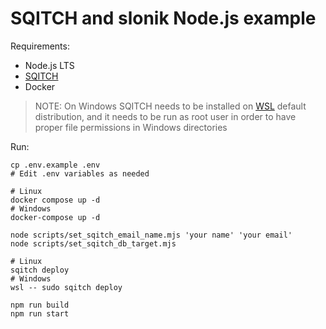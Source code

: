 # SQITCH and slonik Node.js example

Requirements:
- Node.js LTS
- [SQITCH](https://sqitch.org/)
- Docker

> NOTE: On Windows SQITCH needs to be installed on
> [WSL](https://learn.microsoft.com/en-us/windows/wsl/install) default
> distribution, and it needs to be run as root user in order to have proper file
> permissions in Windows directories

Run:
```shell
cp .env.example .env
# Edit .env variables as needed

# Linux
docker compose up -d
# Windows
docker-compose up -d

node scripts/set_sqitch_email_name.mjs 'your name' 'your email'
node scripts/set_sqitch_db_target.mjs

# Linux
sqitch deploy
# Windows
wsl -- sudo sqitch deploy

npm run build
npm run start
```
